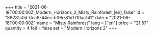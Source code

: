 +++
title = "2021-06-18T00:00:00Z_Modern_Horizons_2_Misty_Rainforest_[en]_false"
id = "88231c0d-0cc8-44ec-bf95-81d1710ac141"
date = "2021-06-18T00:00:00Z"
name = "Misty Rainforest"
lang = ["en"]
price = "21.57"
quantity = 4
foil = false
set = "Modern Horizons 2"
+++
